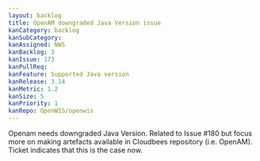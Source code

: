```yaml
---
layout: backlog
title: OpenAM downgraded Java Version issue
kanCategory: backlog
kanSubCategory: 
kanAssigned: NWS
kanBacklog: 3
kanIssue: 173
kanPullReq:
kanFeature: Supported Java version
kanRelease: 3.14
kanMetric: 1.2
kanSize: 5
kanPriority: 1
kanRepo: OpenWIS/openwis
---
```

Openam needs downgraded Java Version. Related to Issue #180 but focus more on making artefacts available in Cloudbees repository (i.e. OpenAM). Ticket indicates that this is the case now.
